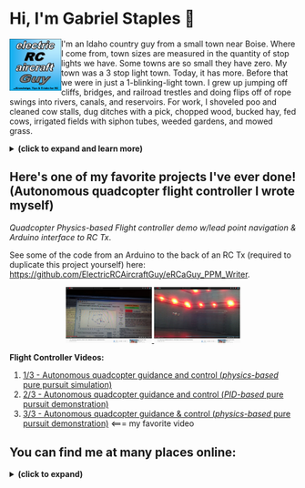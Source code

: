 
# Hi, I'm Gabriel Staples 👋

<img align="left" width="18%" src="eRCaGuy_logo.png">

I'm an Idaho country guy from a small town near Boise. Where I come from, town sizes are measured in the quantity of stop lights we have. Some towns are so small they have zero. My town was a 3 stop light town. Today, it has more. Before that we were in just a 1-blinking-light town. I grew up jumping off cliffs, bridges, and railroad trestles and doing flips off of rope swings into rivers, canals, and reservoirs. For work, I shoveled poo and cleaned cow stalls, dug ditches with a pick, chopped wood, bucked hay, fed cows, irrigated fields with siphon tubes, weeded gardens, and mowed grass.

<details>
<summary><b>(click to expand and learn more)</b></summary>

Now, I live in the San Francisco Bay area and work in San Francisco. I'm trying to balance my life somehow as a husband, father, active Christian, and multi-faceted engineer. When I'm not busy trying to figure out how to better learn my job as a [senior embedded software engineer][linkedin], I'm trying to spend time with my two kids and wife, figure out how to make a Jekyll-based [website so I can write about my thoughts](https://gabrielstaples.com), and spend some time [flying my radio-controlled airplanes][3dhawk] or building or creating something.

I also programmed this gadget and [sell it on Amazon](https://www.amazon.com/Computa-Pranksta-Keyboard-Device-50-Settings/dp/B06ZYZ2GTB/ref=as_li_ss_tl?ie=UTF8&linkCode=ll1&tag=wwwel-20&linkId=d0d2f1c2c4c1ad77d6de98d905f00ce7&language=en_US), and trying to do the business side of things and [handle customer support](https://github.com/ElectricRCAircraftGuy/eRCaGuy_ComputaPranksta_Support) takes a lot of my spare time.

I am big into RC aircraft and embedded programming. Very fun stuff. I _love_ airplanes and all things that fly! I _love_ building control systems to make autonomous vehicles autonomous. I'm an aeronautical engineer by trade, but I also do a lot with electronics, electrical engineering, and computer science/programming (including a lot with C/C++ in Arduino and some lower-level AVR code). That's how I got my job I have today. Here's my website, with some articles on the aforementioned topics, showing a tiny subset of my work: http://www.ElectricRCAircraftGuy.com. More recently, I created https://gabrielstaples.com to have an avenue to write about anything.

I strive to be a [polyglot](https://www.wordreference.com/definition/polyglot). I have studied both _foreign languages_ and _programming languages_ many thousands of hours.

> I speak English. (Hablo inglés.) (Je parle anglais.) (أنا أتكام الإنجليزية.)  
> Hablo español. (I speak Spanish.) (Je parle espagnol.) (أنا أتكلم الاِسبانية.)  
> Je parle un peu de français. (I speak some French.) (Hablo algo de francés.) (أنا أتكلم بعض الفرنسية.)  
> Eu falo muito pouco de português. (I speak very little Portuguese.)  
> انا اتكلم العربية قليلاً جداً. (I speak Arabic very little.) (Hablo muy poco de árabe.) (Je parle un petit peu l'arabe.)  

I love learning about foreign people, eating foreign foods, and speaking foreign languages. I have put many thousands of hours into foreign language study--just as I have done for aeronautical engineering, electrical engineering, programming, electronics, and controls. I speak Spanish really well and have even helped translate official medical training documents. French is my next best, and is my current area of study. Next comes Portuguese, which I have the least formal training in, but speak next best because it's like a blend of Spanish and French. Lastly, comes Arabic. Although I technically have a minor in it, I'm not conversational in the slightest. Nevertheless, I can read and write it, and I know the alphabet. I have put a great deal of effort into proper pronunciation so I can read and write and make all the sounds. 

</details>

## Here's one of my favorite projects I've ever done! (Autonomous quadcopter flight controller I wrote myself)

_Quadcopter Physics-based Flight controller demo w/lead point navigation & Arduino interface to RC Tx_. 

See some of the code from an Arduino to the back of an RC Tx (required to duplicate this project yourself) here: https://github.com/ElectricRCAircraftGuy/eRCaGuy_PPM_Writer.

<p align="center" width="100%">
    <a href="https://youtu.be/H5kXzpPFdII?t=77">
        <img width="30%" src="quadcopter3-1.jpg"> 
    </a>
    <a href="https://youtu.be/H5kXzpPFdII?t=224">
        <img width="30%" src="quadcopter3-2.jpg"> 
    </a>
</p>

**Flight Controller Videos:**

1. [1/3 - Autonomous quadcopter guidance and control (*physics-based* pure pursuit simulation)][quadcopter1]
1. [2/3 - Autonomous quadcopter guidance and control (*PID-based* pure pursuit demonstration)][quadcopter2]
1. [3/3 - Autonomous quadcopter guidance & control (*physics-based* pure pursuit demonstration)][quadcopter3] <=== my favorite video

## You can find me at many places online:

<details>
<summary><b>(click to expand)</b></summary>

1. **My Websites**: 
    - [**GabrielStaples.com**](https://GabrielStaples.com) - my newest and current, anything-I-want Jekyll-based website. Topics I write about here include engineering and programming of course, but I want this to literally be a place I can write about _anything_, so it will also cover some of my thoughts and knowledge on finances and life skills, such as general computer skills, refinancing a house, calculating loan costs, and fixing my bike or phone. It is also where I can write about politics and religion. This is a website that is truly my own. Being a Jekyll site, this also allows me to write in markdown (same as this readme itself), which makes writing less burdensome. 
    - [**ElectricRCAircraftGuy.com**](http://www.ElectricRCAircraftGuy.com) - my slightly-older, general-purpose engineering and programming website. <details> <summary>Examples of some of my more-popular articles (click to expand):</summary>
        1. [Restoring/Recharging Over-discharged LiPo (Lithium Polymer) Batteries!](https://www.electricrcaircraftguy.com/2014/10/restoring-over-discharged-LiPos.html)
        1. [Parallel Charging Your LiPo Batteries](https://www.electricrcaircraftguy.com/2013/01/parallel-charging-your-lipo-batteries_22.html)
        1. [The Power of Arduino](https://www.electricrcaircraftguy.com/2014/01/the-power-of-arduino.html)
        1. [Propeller Static & Dynamic Thrust Calculation - Part 1 of 2](https://www.electricrcaircraftguy.com/2013/09/propeller-static-dynamic-thrust-equation.html)
        1. [Arduino Power, Current, and Voltage Limitations](https://www.electricrcaircraftguy.com/2014/02/arduino-power-current-and-voltage.html)
        1. [Using the Arduino Uno’s built-in 10-bit to 16+-bit ADC (Analog to Digital Converter)](https://www.electricrcaircraftguy.com/2014/05/using-arduino-unos-built-in-16-bit-adc.html)
        1. [Arduino micros() function with 0.5us precision - using my Timer2_Counter Library](https://www.electricrcaircraftguy.com/2014/02/Timer2Counter-more-precise-Arduino-micros-function.html)
    - [**OldSite.ElectricRCAircraftGuy.com**](http://oldsite.electricrcaircraftguy.com/) - my oldest website, with various useful articles which are still found here and only here. See the navigation links in the top-left corner for more articles. Examples:
        - [Page 6: Helicopter Control Explanation (Gyroscopic Precession)](http://oldsite.electricrcaircraftguy.com/page-6-helicopter-control-explanation-gyroscopic-precession)
1. **Forums & Community Sites (these are just a few)**:
    - [**Gumroad.com--@gabrielstaples**](https://gumroad.com/gabrielstaples) - download some things I've made here. Note: Gumroad is intended to be a place you can BUY (pay $$ for) things. So, I have some downloads for sale here, though most are _no cost_ ($0.00) but allow an _optional_ payment or "donation" to support my work if you so choose. 
    - [**Instructables.com--@ElectricRCAircraftGuy**](https://www.instructables.com/member/ElectricRCAircraftGuy/instructables/) - see my Instructables articles here
    - [**FliteTest.com--@panther3001**](https://www.flitetest.com/authors/panther3001) - see my FliteTest articles here
    - [**RCGroups.com--@panther3001**](https://www.rcgroups.com/forums/member.php?u=337946)
    - [**Forum.arduino.cc--@panther3001**](https://forum.arduino.cc/index.php?action=profile;u=176611)
1. [**LinkedIn**][linkedin]
    - Please don't try to add me as a connection unless I can vouch for your skills.
1. [**All of my "Stack Exchange" Sites**](https://stackexchange.com/users/3032157/gabriel-staples?tab=accounts) <details> <summary>(click to expand)</summary>
    - Stack Overflow
    - Ask Ubuntu
    - Arduino
    - Super User
    - Electrical Engineering
    - Unit & Linux
    - etc.
1. [**GitHub**](https://github.com/ElectricRCAircraftGuy)
1. [**YouTube--@eRCaGuy** (ElectricRCAircraftGuy) Channel](https://www.youtube.com/ElectricRCAircraftGuy). Examples:
    - [Hovering HobbyKing/Nitroplanes 3D Hawk for 4.5 min. Straight, at night!][3dhawk]
1. [**Instagram--@ercaguy**](https://www.instagram.com/ercaguy/)
1. **Twitter**: 
    - [**Twitter (Hobby)--@eRCaGuy**](https://twitter.com/eRCaGuy)
    - [**Twitter (Personal)--@GabrielStaples3**](https://twitter.com/GabrielStaples3)

</details>


  [quadcopter1]: https://www.youtube.com/watch?v=LjuPA43HceQ
  [quadcopter2]: https://www.youtube.com/watch?v=wY3oh2GIfCI
  [quadcopter3]: https://www.youtube.com/watch?v=H5kXzpPFdII&t=35s
  [linkedin]: https://www.linkedin.com/in/gabriel-staples/
  [3dhawk]: https://www.youtube.com/watch?v=nyqrlkpBXmY&t=3s


<!--
**ElectricRCAircraftGuy/ElectricRCAircraftGuy** is a ✨ _special_ ✨ repository because its `README.md` (this file) appears on your GitHub profile.

Here are some ideas to get you started:

- 🔭 I’m currently working on ...
- 🌱 I’m currently learning ...
- 👯 I’m looking to collaborate on ...
- 🤔 I’m looking for help with ...
- 💬 Ask me about ...
- 📫 How to reach me: ...
- 😄 Pronouns: ...
- ⚡ Fun fact: ...
-->
